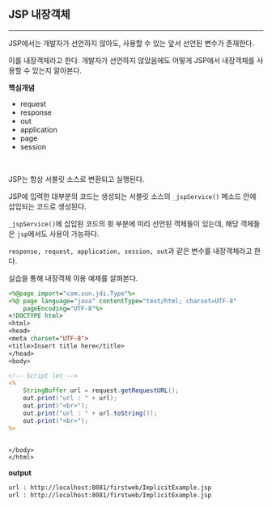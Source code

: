 ## JSP 내장객체
---

JSP에서는 개발자가 선언하지 않아도, 사용할 수 있는 앞서 선언된 변수가 존재한다.

이를 내장객체라고 한다. 개발자가 선언하지 않았음에도 어떻게 JSP에서 내장객체를 사용할 수 있는지 알아본다.

**핵심개념**
-   request
-   response
-   out
-   application
-   page
-   session


<br>

JSP는 항상 서블릿 소스로 변환되고 실행된다.

JSP에 입력한 대부분의 코드는 생성되는 서블릿 소스의 `_jspService()` 메소드 안에 삽입되는 코드로 생성된다.

`_jspService()`에 삽입된 코드의 윗 부분에 미리 선언된 객체들이 있는데, 해당 객체들은 `jsp`에서도 사용이 가능하다.

`response, request, application, session, out`과 같은 변수를 내장객체라고 한다.

실습을 통해 내장객체 이용 예제를 살펴본다.

```jsp
<%@page import="com.sun.jdi.Type"%>
<%@ page language="java" contentType="text/html; charset=UTF-8"
    pageEncoding="UTF-8"%>
<!DOCTYPE html>
<html>
<head>
<meta charset="UTF-8">
<title>Insert title here</title>
</head>
<body>

<!-- Script let -->
<%
	StringBuffer url = request.getRequestURL();
	out.print("url : " + url);
	out.print("<br>");
	out.print("url : " + url.toString());
	out.print("<br>");
%>


</body>
</html>
```

**output**
```html
url : http://localhost:8081/firstweb/ImplicitExample.jsp
url : http://localhost:8081/firstweb/ImplicitExample.jsp
````
